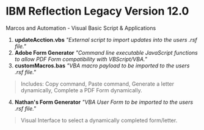 # IBM Reflection Legacy Version 12.0 
Marcos and Automation - Visual Basic Script & Applications
1.  **updateAcction.vbs** _"External script to import updates into the users .rsf file."_ 
2.  **Adobe Form Generator** _"Command line executable JavaScript functions to allow PDF Form compatibility with VBScript/VBA."_
3.  **customMacros.bas** _"VBA macro payload to be imported to the users .rsf file."_
> Includes: Copy command, Paste command, Generate a letter dynamically, Complete a PDF Form dynamically.
4.  **Nathan's Form Generator** _"VBA User Form to be imported to the users .rsf file."_
> Visual Interface to select a dynamically completed form/letter.
